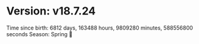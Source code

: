 # Version: v18.7.24
Time since birth: 6812 days, 163488 hours, 9809280 minutes, 588556800 seconds
Season: Spring 🌸
